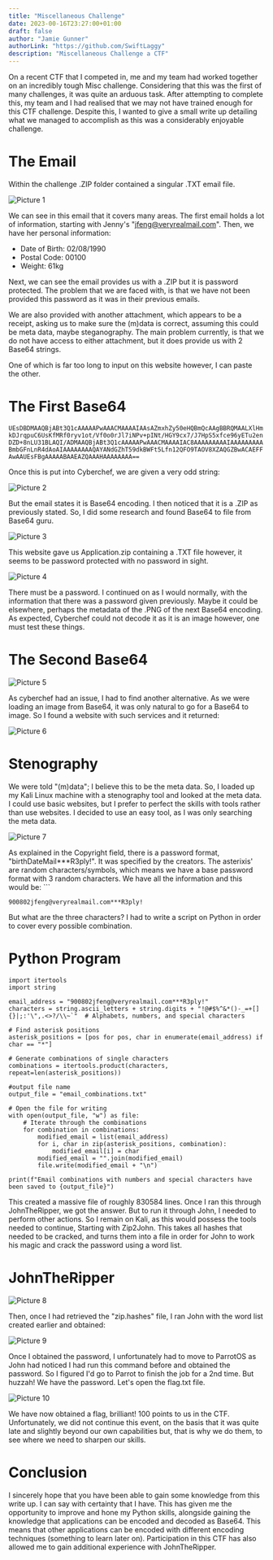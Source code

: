 ```yaml
---
title: "Miscellaneous Challenge"
date: 2023-00-16T23:27:00+01:00
draft: false
author: "Jamie Gunner"
authorLink: "https://github.com/SwiftLaggy"
description: "Miscellaneous Challenge a CTF"
---
```


On a recent CTF that I competed in, me and my team had worked together on an incredibly tough Misc challenge. Considering that this was the first of many challenges, it was quite an arduous task.
After attempting to complete this, my team and I had realised that we may not have trained enough for this CTF challenge. Despite this, I wanted to give a small write up detailing what we managed to accomplish as this was a considerably enjoyable challenge.

# The Email

Within the challenge .ZIP folder contained a singular .TXT email file. 

![Picture 1](SwiftLaggy.github.io/content/blog/Misc/Images/Email.jpg)

We can see in this email that it covers many areas. The first email holds a lot of  information, starting with Jenny's "jfeng@veryrealmail.com". Then, we have her personal information:

- Date of Birth: 02/08/1990
- Postal Code: 00100
- Weight: 61kg

Next, we can see the email provides us with a .ZIP but it is password protected. The problem that we are faced with, is that we have not been provided this password as it was in their previous emails. 

We are also provided with another attachment, which appears to be a receipt, asking us to make sure the (m)data is correct, assuming this could be meta data, maybe steganography. The main problem currently, is that we do not have access to either attachment, but it does provide us with 2 Base64 strings. 

One of which is far too long to input on this website however, I can paste the other.
# The First Base64
```UEsDBDMAAQBjABt3Q1cAAAAAPwAAACMAAAAIAAsAZmxhZy50eHQBmQcAAgBBRQMAALXlHmkDJrqpuC6UsKfMRf0ryv1ot/Vf0o0rJl7iNPv+pINt/HGY9cx7/J7HpS5xfce96yETu2enDZD+8nLU31BLAQI/ADMAAQBjABt3Q1cAAAAAPwAAACMAAAAIAC8AAAAAAAAAIAAAAAAAAABmbGFnLnR4dAoAIAAAAAAAAQAYANdGZhT59dkBWFt5Lfn12QFO9TAOV8XZAQGZBwACAEFFAwAAUEsFBgAAAAABAAEAZQAAAHAAAAAAAA==```

Once this is put into Cyberchef, we are given a very odd string:

![Picture 2](../Images/CyberFail.jpg)

But the email states it is Base64 encoding. I then noticed that it is a .ZIP as previously stated. So, I did some research and found Base64 to file from Base64 guru. 

![Picture 3](../Images/B642F.jpg)

This website gave us Application.zip containing a .TXT file however, it seems to be password protected with no password in sight. 

![Picture 4](../Images/Passwordedfile.jpg)

There must be a password. I continued on as I would normally, with the information that there was a password given previously. Maybe it could be elsewhere, perhaps the metadata of the .PNG of the next Base64 encoding. As expected, Cyberchef could not decode it as it is an image however, one must test these things.
# The Second Base64

![Picture 5](../Images/Base64Fail2.jpg)

As cyberchef had an issue, I had to find another alternative. As we were loading an image from Base64, it was only natural to go for a Base64 to image. So I found a website with such services and it returned:

![Picture 6](../Images/B64toImage.jpg)

# Stenography

We were told "(m)data"; I believe this to be the meta data. So, I loaded up my Kali Linux machine with a stenography tool and looked at the meta data. I could use basic websites, but I prefer to perfect the skills with tools rather than use websites. I decided to use an easy tool, as I was only searching the meta data. 

![Picture 7](../Images/Exif.jpg)

As explained in the Copyright field, there is a password format, "birthDateMail\*\*\*R3ply!". It was specified by the creators. The asterixis' are random characters/symbols, which means we have a base password format with 3 random characters. We have all the information and this would be: ```
```
900802jfeng@veryrealmail.com***R3ply! 
```
But what are the three characters? I had to write a script on Python in order to cover every possible combination. 
# Python Program
```
import itertools
import string

email_address = "900802jfeng@veryrealmail.com***R3ply!"
characters = string.ascii_letters + string.digits + "!@#$%^&*()-_=+[]{}|;:'\",.<>?/\\~`"  # Alphabets, numbers, and special characters

# Find asterisk positions
asterisk_positions = [pos for pos, char in enumerate(email_address) if char == "*"]

# Generate combinations of single characters
combinations = itertools.product(characters, repeat=len(asterisk_positions))

#output file name
output_file = "email_combinations.txt"

# Open the file for writing
with open(output_file, "w") as file:
    # Iterate through the combinations
    for combination in combinations:
        modified_email = list(email_address)
        for i, char in zip(asterisk_positions, combination):
            modified_email[i] = char
        modified_email = "".join(modified_email)
        file.write(modified_email + "\n")

print(f"Email combinations with numbers and special characters have been saved to {output_file}")

```
This created a massive file of roughly 830584 lines. Once I ran this through JohnTheRipper, we got the answer. But to run it through John, I needed to perform other actions. So I remain on Kali, as this would possess the tools needed to continue, Starting with Zip2John. This takes all hashes that needed to be cracked, and turns them into a file in order for John to work his magic and crack the password using a word list. 

# JohnTheRipper
![Picture 8](../Images/Ziphashes.jpg)

Then, once I had retrieved the "zip.hashes" file, I ran John with the word list created earlier and obtained:

![Picture 9](../Images/Johnpassword.jpg)

 Once I obtained the password, I unfortunately had to move to ParrotOS as John had noticed I had run this command before and obtained the password. So I figured I'd go to Parrot to finish the job for a 2nd time. But huzzah! We have the password. Let's open the flag.txt file.
 
![Picture 10](../Images/Flag.jpg)

We have now obtained a flag, brilliant! 100 points to us in the CTF. Unfortunately, we did not continue this event, on the basis that it was quite late and slightly beyond our own capabilities but, that is why we do them, to see where we need to sharpen our skills. 

# Conclusion

I sincerely hope that you have been able to gain some knowledge from this write up. I can say with certainty that I have. 
This has given me the opportunity to improve and hone my Python skills, alongside gaining the knowledge that applications can be encoded and decoded as Base64. This means that other applications can be encoded with different encoding techniques (something to learn later on). 
Participation in this CTF has also allowed me to gain additional experience with JohnTheRipper.

